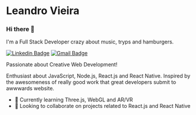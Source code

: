 # Leandro Vieira 
### Hi there 👋

I'm a Full Stack Developer crazy about music, tryps and hamburgers.

[![Linkedin Badge](https://img.shields.io/badge/-Leandro%20Vieira-0e76a8?style=flat-square&logo=Linkedin&logoColor=white&link=https://www.linkedin.com/in/leandrofv/)](https://www.linkedin.com/in/leandrofv/) 
[![Gmail Badge](https://img.shields.io/badge/-leandrofernandesvieira@gmail.com-d44638?style=flat-square&logo=Gmail&logoColor=white&link=mailto:leandrofernandesvieira@gmail.com)](mailto:leandrofernandesvieira@gmail.com)

Passionate about Creative Web Development!

Enthusiast about JavaScript, Node.js, React.js and React Native.
Inspired by the awesomeness of really good work that great developers submit to awwwards website.

- 🌱 Currently learning Three.js, WebGL and AR/VR
- 👯 Looking to collaborate on projects related to React.js and React Native

